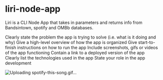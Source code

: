 # liri-node-app

Liri is a CLI Node App that takes in parameters and returns info from Bandsintown, spotify and OMBb databases.


Clearly state the problem the app is trying to solve (i.e. what is it doing and why)
Give a high-level overview of how the app is organized
Give start-to-finish instructions on how to run the app
Include screenshots, gifs or videos of the app functioning
Contain a link to a deployed version of the app
Clearly list the technologies used in the app
State your role in the app development

![Uploading spotify-this-song.gif…]()
